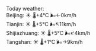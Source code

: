 Today weather:  
Beijing: ☀️ 🌡️+4°C 🌬️←0km/h  
Tianjin: ☀️ 🌡️+5°C 🌬️↖11km/h  
Shijiazhuang: ☀️ 🌡️+5°C 🌬️↙4km/h  
Tangshan: ☀️ 🌡️+1°C 🌬️→9km/h  
